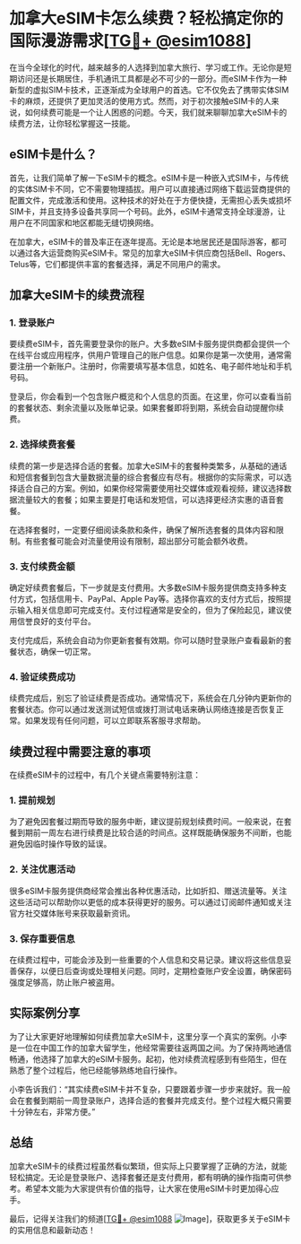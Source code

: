 # 加拿大eSIM卡怎么续费？轻松搞定你的国际漫游需求[[TG💪+ @esim1088](https://t.me/s/esim1088)]

在当今全球化的时代，越来越多的人选择到加拿大旅行、学习或工作。无论你是短期访问还是长期居住，手机通讯工具都是必不可少的一部分。而eSIM卡作为一种新型的虚拟SIM卡技术，正逐渐成为全球用户的首选。它不仅免去了携带实体SIM卡的麻烦，还提供了更加灵活的使用方式。然而，对于初次接触eSIM卡的人来说，如何续费可能是一个让人困惑的问题。今天，我们就来聊聊加拿大eSIM卡的续费方法，让你轻松掌握这一技能。

## eSIM卡是什么？

首先，让我们简单了解一下eSIM卡的概念。eSIM卡是一种嵌入式SIM卡，与传统的实体SIM卡不同，它不需要物理插拔。用户可以直接通过网络下载运营商提供的配置文件，完成激活和使用。这种技术的好处在于方便快捷，无需担心丢失或损坏SIM卡，并且支持多设备共享同一个号码。此外，eSIM卡通常支持全球漫游，让用户在不同国家和地区都能无缝切换网络。

在加拿大，eSIM卡的普及率正在逐年提高。无论是本地居民还是国际游客，都可以通过各大运营商购买eSIM卡。常见的加拿大eSIM卡供应商包括Bell、Rogers、Telus等，它们都提供丰富的套餐选择，满足不同用户的需求。

## 加拿大eSIM卡的续费流程

### 1. 登录账户

要续费eSIM卡，首先需要登录你的账户。大多数eSIM卡服务提供商都会提供一个在线平台或应用程序，供用户管理自己的账户信息。如果你是第一次使用，通常需要注册一个新账户。注册时，你需要填写基本信息，如姓名、电子邮件地址和手机号码。

登录后，你会看到一个包含账户概览和个人信息的页面。在这里，你可以查看当前的套餐状态、剩余流量以及账单记录。如果套餐即将到期，系统会自动提醒你续费。

### 2. 选择续费套餐

续费的第一步是选择合适的套餐。加拿大eSIM卡的套餐种类繁多，从基础的通话和短信套餐到包含大量数据流量的综合套餐应有尽有。根据你的实际需求，可以选择适合自己的方案。例如，如果你经常需要使用社交媒体或观看视频，建议选择数据流量较大的套餐；如果主要是打电话和发短信，可以选择更经济实惠的语音套餐。

在选择套餐时，一定要仔细阅读条款和条件，确保了解所选套餐的具体内容和限制。有些套餐可能会对流量使用设有限制，超出部分可能会额外收费。

### 3. 支付续费金额

确定好续费套餐后，下一步就是支付费用。大多数eSIM卡服务提供商支持多种支付方式，包括信用卡、PayPal、Apple Pay等。选择你喜欢的支付方式后，按照提示输入相关信息即可完成支付。支付过程通常是安全的，但为了保险起见，建议使用信誉良好的支付平台。

支付完成后，系统会自动为你更新套餐有效期。你可以随时登录账户查看最新的套餐状态，确保一切正常。

### 4. 验证续费成功

续费完成后，别忘了验证续费是否成功。通常情况下，系统会在几分钟内更新你的套餐状态。你可以通过发送测试短信或拨打测试电话来确认网络连接是否恢复正常。如果发现有任何问题，可以立即联系客服寻求帮助。

## 续费过程中需要注意的事项

在续费eSIM卡的过程中，有几个关键点需要特别注意：

### 1. 提前规划

为了避免因套餐过期而导致的服务中断，建议提前规划续费时间。一般来说，在套餐到期前一周左右进行续费是比较合适的时间点。这样既能确保服务不间断，也能避免因临时操作导致的延误。

### 2. 关注优惠活动

很多eSIM卡服务提供商经常会推出各种优惠活动，比如折扣、赠送流量等。关注这些活动可以帮助你以更低的成本获得更好的服务。可以通过订阅邮件通知或关注官方社交媒体账号来获取最新资讯。

### 3. 保存重要信息

在续费过程中，可能会涉及到一些重要的个人信息和交易记录。建议将这些信息妥善保存，以便日后查询或处理相关问题。同时，定期检查账户安全设置，确保密码强度足够高，防止账户被盗用。

## 实际案例分享

为了让大家更好地理解如何续费加拿大eSIM卡，这里分享一个真实的案例。小李是一位在中国工作的加拿大留学生，他经常需要往返两国之间。为了保持两地通信畅通，他选择了加拿大的eSIM卡服务。起初，他对续费流程感到有些陌生，但在熟悉了整个过程后，他已经能够熟练地自行操作。

小李告诉我们：“其实续费eSIM卡并不复杂，只要跟着步骤一步步来就好。我一般会在套餐到期前一周登录账户，选择合适的套餐并完成支付。整个过程大概只需要十分钟左右，非常方便。”

## 总结

加拿大eSIM卡的续费过程虽然看似繁琐，但实际上只要掌握了正确的方法，就能轻松搞定。无论是登录账户、选择套餐还是支付费用，都有明确的操作指南可供参考。希望本文能为大家提供有价值的指导，让大家在使用eSIM卡时更加得心应手。

最后，记得关注我们的频道[[TG💪+ @esim1088](https://t.me/s/esim1088) ![Image](https://i.postimg.cc/4NQfJmqS/Snipaste-2025-05-13-00-14-12.png)]，获取更多关于eSIM卡的实用信息和最新动态！